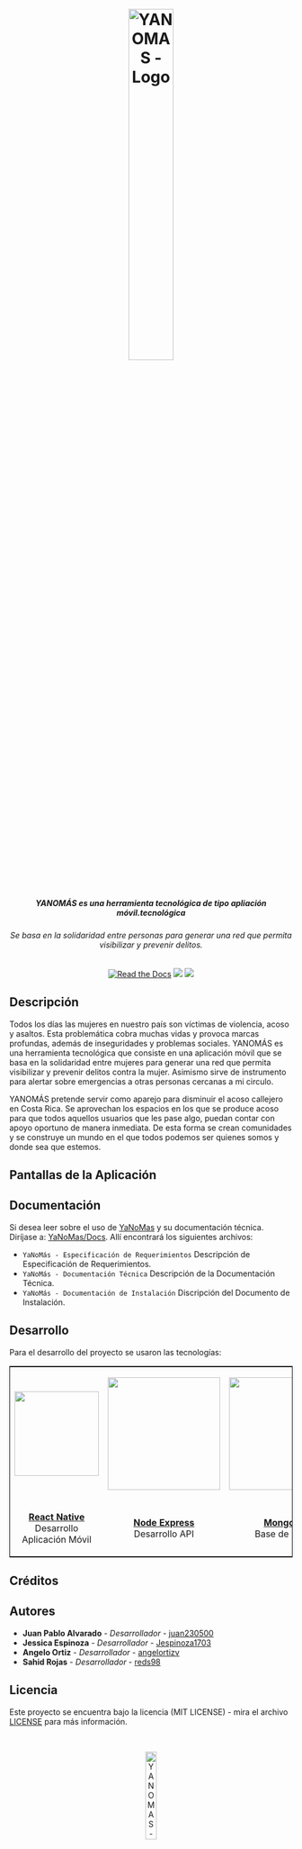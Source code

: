 <h1 align="center">
  <br>
  <a href="https://github.com/ce-force/YaNoMas"><img width="40%" src="https://res.cloudinary.com/dek4evg4t/image/upload/v1606406181/g10521.png" 
  alt="YANOMAS - Logo"></a>
</h1>

<h5 align="center">YANOMÁS es una herramienta tecnológica de tipo apliación móvil.tecnológica </h4>
<h6 align="center">Se basa en la solidaridad entre personas para generar una red que permita visibilizar y prevenir delitos.</h5>

<p align="center">
<a href="https://github.com/ce-force/YaNoMas/Docs"><img alt="Read the Docs" src="https://readthedocs.org/projects/yt2mp3/badge/?version=latest"></a>
 <a href="https://github.com/ce-force/YaNoMas/blob/master/LICENSEs"><img src="https://img.shields.io/apm/l/atomic-design-ui.svg?"></a>
 <a href="https://github.com/ce-force/YaNoMas"><img src="https://badge.fury.io/gh/tterb%2FHyde.svg"></a>
</p>

## Descripción

Todos los días las mujeres en nuestro país son víctimas de violencia, acoso y asaltos. Esta problemática cobra muchas vidas y provoca marcas profundas,
además de inseguridades y problemas sociales. YANOMÁS es una herramienta tecnológica que consiste en una aplicación móvil que se basa en la solidaridad entre mujeres 
para generar una red que permita visibilizar y prevenir delitos contra la mujer. Asimismo sirve de instrumento para alertar sobre emergencias a otras personas cercanas 
a mi circulo.

YANOMÁS pretende servir como aparejo para disminuir el acoso callejero en Costa Rica. Se aprovechan los espacios en los que se produce acoso para que todos
aquellos usuarios que les pase algo, puedan contar con apoyo oportuno de manera inmediata. De esta forma se crean comunidades y se construye un mundo en el que
todos podemos ser quienes somos y donde sea que estemos. 

## Pantallas de la Aplicación

## Documentación

Si desea leer sobre el uso de [YaNoMas](https://github.com/https://github.com/ce-force/YaNoMas) y su documentación técnica. Diríjase a: 
[YaNoMas/Docs](https://github.com/https://github.com/ce-force/YaNoMas/Docs).
Allí encontrará los siguientes archivos:

 - `YaNoMás - Especificación de Requerimientos`
    Descripción de Especificación de Requerimientos.
 - `YaNoMás - Documentación Técnica`
    Descripción de la Documentación Técnica.
 - `YaNoMás - Documentación de Instalación`
    Discripción del Documento de Instalación.
    
    
    
## Desarrollo

Para el desarrollo del proyecto se usaron las tecnologías:

<table style="border:1px solid black;margin-left:auto;margin-right:auto;">
  <tr>
    <td>
      <p align=center><img src="https://external-content.duckduckgo.com/iu/?u=https%3A%2F%2Fraw.githubusercontent.com%2Fkristerkari%2Freact-native-svg-transformer%2FHEAD%2Fimages%2Freact-native-logo.png&f=1&nofb=1" width="150"></p>
    </td>
    <td>
      <p align=center><img src="https://external-content.duckduckgo.com/iu/?u=http%3A%2F%2Fcodeasylums.com%2Fimg%2Ficons%2Ffullstackicons%2Fnodeexpressmongo.png&f=1&nofb=1" width="200"></p>
    </td>
    <td>
      <p align=center><img src="https://external-content.duckduckgo.com/iu/?u=http%3A%2F%2Fjeffsayre.com%2Fwp-content%2Fuploads%2F2012%2F02%2FmongoDB-logo.png&f=1&nofb=1" width="200"></p>
    </td>
    <td>
      <p align=center><img src="https://external-content.duckduckgo.com/iu/?u=http%3A%2F%2Flogos-download.com%2Fwp-content%2Fuploads%2F2016%2F09%2FDocker_logo.png&f=1&nofb=1" width="150"></p>
    </td>
  </tr>
  
  <tr>
    <td>
      <p align=center><a href="https://reactnative.dev/"><b>React Native</b></a>
        </br>Desarrollo Aplicación Móvil</p>
    </td>
    <td>
      <p align=center><a href="http://expressjs.com/"><b>Node Express</b></a>
</br>Desarrollo API</p>
    </td>
    <td>
      <p align=center>
        <a href="https://www.mongodb.com/"><b>MongoDB</b></a>
</br>Base de Datos</p>
    </td>
    <td>
      <p align=center> <a href="https://www.docker.com/"><b>Docker</b></a>
        </br>Deployment</p>
    </td>
  </tr>
</table>


## Créditos

## Autores

* **Juan Pablo Alvarado** - *Desarrollador* - [juan230500](https://github.com/juan230500)
* **Jessica Espinoza** - *Desarrollador* - [Jespinoza1703](https://github.com/Jespinoza1703)
* **Angelo Ortiz** - *Desarrollador* - [angelortizv](https://github.com/angelortizv)
* **Sahid Rojas** - *Desarrollador* - [reds98](https://github.com/reds98)

## Licencia

Este proyecto se encuentra bajo la licencia (MIT LICENSE) - mira el archivo [LICENSE](https://github.com/ce-itcr/StraviaTec/blob/master/LICENSE) para más información.

<br>
<p align=center><img width="20%" src="https://res.cloudinary.com/dek4evg4t/image/upload/v1606406181/g10521.png" 
  alt="YANOMAS - Logo"></p>
 <br>
    

